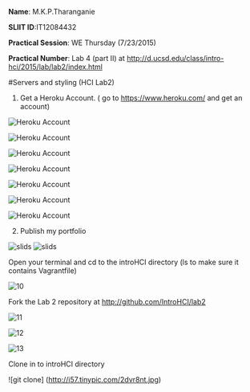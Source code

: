 **Name**: M.K.P.Tharanganie
 
 **SLIIT ID**:IT12084432
 
 **Practical Session**: WE Thursday (7/23/2015)
 
 **Practical Number**: Lab 4 (part II)  at http://d.ucsd.edu/class/intro-hci/2015/lab/lab2/index.html


#Servers and styling (HCI Lab2)

1.	Get a Heroku Account.  ( go to https://www.heroku.com/ and get an account)

![ Heroku Account]( http://i57.tinypic.com/28gw9jp.jpg)

![ Heroku Account]( http://i59.tinypic.com/256v11j.jpg)

![ Heroku Account]( http://i58.tinypic.com/2ibm5bm.jpg)

![ Heroku Account]( http://i62.tinypic.com/wt7ioi.jpg)

![ Heroku Account](http://i58.tinypic.com/2hofi9e.jpg)

![ Heroku Account](http://i62.tinypic.com/2v847ec.jpg)

![ Heroku Account](http://i59.tinypic.com/2lt623a.jpg)


2.	Publish my portfolio

![slids](http://i59.tinypic.com/2sae6ib.jpg)
![slids](http://i58.tinypic.com/2njlfsh.jpg)

Open your terminal and cd to the introHCI directory
(ls to make sure it contains Vagrantfile)

![10](http://i58.tinypic.com/4l53ex.jpg)

Fork the Lab 2 repository at   http://github.com/IntroHCI/lab2

![11](http://i61.tinypic.com/28s1vfn.jpg)

![12](http://i59.tinypic.com/ob04mu.jpg)

![13](http://i59.tinypic.com/1247xuh.jpg)

Clone in to introHCI directory

![git clone] (http://i57.tinypic.com/2dvr8nt.jpg)



